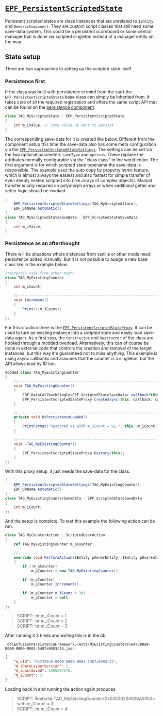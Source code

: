 # [`EPF_PersistentScriptedState`](https://enfusionengine.com/api/redirect?to=enfusion://ScriptEditor/Scripts/Game/EPF_PersistentScriptedState.c;1)
Persistent scripted states are class instances that are unrelated to `IEntity` and `GenericComponent`. They are custom script classes that still need some save-data system. This could be a persistent scoreboard or some central manager that is done via scripted singleton instead of a manager entity on the map.

## State setup
There are two approaches to setting up the scripted state itself

### Persistence first
If the class was built with persistence in mind from the start the `EPF_PersistentScriptedState` base class can simply be inherited from. It takes care of all the required registration and offers the same script API that can be found on the [persistence component](persistence-component.md).
```cs
class TAG_MyScriptedState : EPF_PersistentScriptedState
{
    int m_iValue; // Some value we want to persist
}
```
The corresponding save-data for it is created like below. Different from the component setup this time the save-data also has some meta configuration via the [`EPF_PersistentScriptedStateSettings`](https://enfusionengine.com/api/redirect?to=enfusion://ScriptEditor/Scripts/Game/EPF_PersistentScriptedState.c;470). The settings can be set via the two optional parameters `saveType` and `options`. These replace the attributes normally configurable via the "class class" in the world editor. The first argument is for which scripted state typename the save-data is responsible. The example uses the auto copy by property name feature, which is almost always the easiest and also fastest for simple transfer of even deeply nested scripted info (like arrays of complex objects). Manual transfer is only required on polymorph arrays or when additional getter and setter logic should be invoked.
```cs
[
    EPF_PersistentScriptedStateSettings(TAG_MyScriptedState),
    EDF_DbName.Automatic()
]
class TAG_MyScriptedStateSaveData : EPF_ScriptedStateSaveData
{
    int m_iValue;
}
```

### Persistence as an afterthought
There will be situations where instances from vanilla or other mods need persistence added manually. But it is not possible to assign a new base class like in the example below.
```cs
/*external code from other mod*/
class TAG_MyExistingCounter
{
    int m_iCount;

    //------------------------------------------------------------------------------------------------
    void Increment()
    {
        Print(++m_iCount);
    }
};
```

For this situation there is the [`EPF_PersistentScriptedStateProxy`](https://enfusionengine.com/api/redirect?to=enfusion://ScriptEditor/Scripts/Game/EPF_PersistentScriptedState.c;304). It can be used to turn an existing instance into a scripted state and easily load save-data again. As a first step, the `Constructor` and `Destructor` of the class are hooked through a modded overload. Alternatively, this can of course be done in external code that controls the creation and removal of the target instances, but this way it's guaranteed not to miss anything. This example is using async callbacks and assumes that the counter is a singleton, but the API allows load by ID too.
```cs
modded class TAG_MyExistingCounter
{
    //------------------------------------------------------------------------------------------------
    void TAG_MyExistingCounter()
    {
        EDF_DataCallbackSingle<EPF_ScriptedStateSaveData> callback(this, "OnPersistenceLoaded");
        EPF_PersistentScriptedStateProxy.CreateAsync(this, callback: callback);
    }

    //------------------------------------------------------------------------------------------------
    private void OnPersistenceLoaded()
    {
        PrintFormat("Restored %1 with m_iCount = %2.", this, m_iCount);
    }

    //------------------------------------------------------------------------------------------------
    void ~TAG_MyExistingCounter()
    {
        EPF_PersistentScriptedStateProxy.Destory(this);
    }
};
```
With this proxy setup, it just needs the save-data for the class.
```cs
[
    EPF_PersistentScriptedStateSettings(TAG_MyExistingCounter),
    EDF_DbName.Automatic()
]
class TAG_MyExistingCounterSaveData : EPF_ScriptedStateSaveData
{
    int m_iCount;
};
```
And the setup is complete. To test this example the following action can be run.
```cs
class TAG_MyCounterAction : ScriptedUserAction
{
    ref TAG_MyExistingCounter m_pCounter;

    //------------------------------------------------------------------------------------------------
    override void PerformAction(IEntity pOwnerEntity, IEntity pUserEntity)
    {
        if (!m_pCounter)
            m_pCounter = new TAG_MyExistingCounter();

        if (m_pCounter)
            m_pCounter.Increment();

        if (m_pCounter.m_iCount > 10)
            m_pCounter = null;
    }
};
```
>SCRIPT: int m_iCount = 1  
>SCRIPT: int m_iCount = 2  
>SCRIPT: int m_iCount = 3  

After running it 3 times and exiting this is in the db.

`.db\EnfusionPersistenceFramework.Tests\MyExistingCounters\647399a8-0000-0000-0001-5487a9003c24.json`
```json
{
    "m_sId": "647399a8-0000-0000-0001-5487a9003c24",
    "m_iDataLayoutVersion": 1,
    "m_iLastSaved": 1685297576,
    "m_iCount": 3
}
```
Loading back in and running the action again produces
>SCRIPT: Restored TAG_MyExistingCounter<0x0000025A926A5050> with m_iCount = 3.  
>SCRIPT: int m_iCount = 4  
